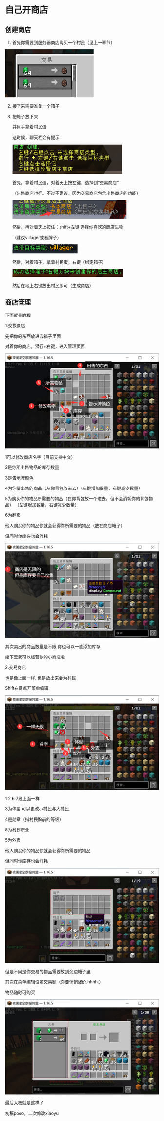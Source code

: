 # 自己开商店

## 创建商店

1. 首先你需要到服务器商店购买一个村民（见上一章节）

![img](./5.assets/clip_image001.png)

2. 接下来需要准备一个箱子

3. 把箱子放下来

   并用手拿着村民蛋

   这时候，聊天栏会有提示

   ![image-20210209223915221](./5.assets/image-20210209223915221.png)

   首先，拿着村民蛋，对着天上按左键，选择到“交易商店”

   （出售商店也行。不过不建议，因为交易商店包含出售商店的功能）

   ![image-20210209224031779](./5.assets/image-20210209224031779.png)

   然后，再对着天上按住：shift+左键 选择你喜欢的商店生物

   （建议villager或者牌子）

   ![image-20210209224306251](./5.assets/image-20210209224306251.png)

   然后，对着箱子，拿着村民蛋，右键（绑定箱子）

   ![image-20210209224457560](./5.assets/image-20210209224457560.png)

   然后在地上右键放出村民即可（生成商店）

## 商店管理

下面就是教程

1.交换商店

先把你的东西放进去箱子里面

 对着你的商店，潜行+右键，进入管理页面

![img](./5.assets/clip_image003.png)

1可以修改商店名字（目前支持中文）

2是你所出售物品的库存数量

3是告示牌颜色

4为你要出售的商品（从你背包放进去）（左键增加数量，右键减少数量）

5为购买你的物品所需要的物品（在你背包放一个进去，但不会消耗你的背包物品）     （左键增加数量，右键减少数量） 

6为翻页

他人购买你的物品你就会获得你所需要的物品（放在商店箱子）

但同时你库存也会消耗

![img](./5.assets/clip_image005.png)

其次卖出的商品数量是不限  你也可以一直添加库存

接下里就可以经营你的小商店啦

2.交易商店

也是像上面一样. 但是放出来会为村民

Shift右键点开菜单编辑

![img](./5.assets/clip_image007.png)

1 2 6 7跟上面一样

3为体型.可以更改小村民与大村民

4是勋章（指村民胸前的等级）

8为村民职业

5为外表

他人购买你的物品你就会获得你所需要的物品

但同时你库存也会消耗

![img](./5.assets/clip_image009.png)

但是不同是你交易的物品需要放到旁边箱子里

其次在菜单编辑设定交易额（你要悄悄涨价.hhhh.）

物品随时可购买

![img](./5.assets/clip_image011.png)

最后大概就是这样了

 

初稿pooo，二次修改xiaoyu
